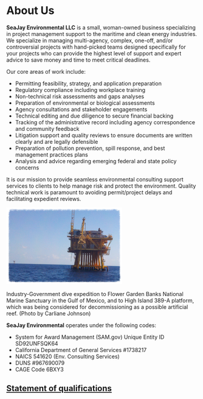 # About Us

**SeaJay Environmental LLC** is a small, woman-owned business specializing in project management support to the maritime and clean energy industries. We specialize in managing multi-agency, complex, one-off, and/or controversial projects with hand-picked teams designed specifically for your projects who can provide the highest level of support and expert advice to save money and time to meet critical deadlines. 

Our core areas of work include: 

* Permitting feasibility, strategy, and application preparation
* Regulatory compliance including workplace training
* Non-technical risk assessments and gaps analyses
* Preparation of environmental or biological assessments
* Agency consultations and stakeholder engagements
* Technical editing and due diligence to secure financial backing
* Tracking of the administrative record including agency correspondence and community feedback
* Litigation support and quality reviews to ensure documents are written clearly and are legally defensible
* Preparation of pollution prevention, spill response, and best management practices plans
* Analysis and advice regarding emerging federal and state policy concerns

It is our mission to provide seamless environmental consulting support services to clients to help manage risk and protect the environment. Quality technical work is paramount to avoiding permit/project delays and facilitating expedient reviews. 


![platform](platform.png)

Industry-Government dive expedition to Flower Garden Banks National Marine 
Sanctuary in the Gulf of Mexico, and to High Island 389-A platform, which 
was being considered for decommissioning as a possible artificial reef. 
(Photo by Carliane Johnson)

**SeaJay Environmental** operates under the following codes:
* System for Award Management (SAM.gov) Unique Entity ID SD92UNFSQK64
* California Department of General Services #1738217
* NAICS 541620 (Env. Consulting Services)
* DUNS #967690079
* CAGE Code 6BXY3 


## [Statement of qualifications](qualifications.pdf)

